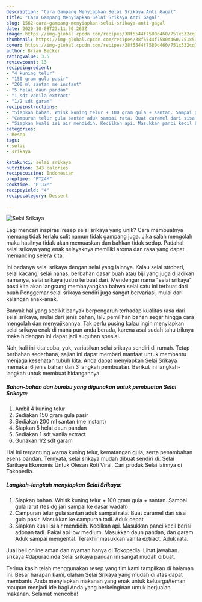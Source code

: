 ```yaml
---
description: "Cara Gampang Menyiapkan Selai Srikaya Anti Gagal"
title: "Cara Gampang Menyiapkan Selai Srikaya Anti Gagal"
slug: 1562-cara-gampang-menyiapkan-selai-srikaya-anti-gagal
date: 2020-10-08T23:11:50.263Z
image: https://img-global.cpcdn.com/recipes/38f5544f7580d460/751x532cq70/selai-srikaya-foto-resep-utama.jpg
thumbnail: https://img-global.cpcdn.com/recipes/38f5544f7580d460/751x532cq70/selai-srikaya-foto-resep-utama.jpg
cover: https://img-global.cpcdn.com/recipes/38f5544f7580d460/751x532cq70/selai-srikaya-foto-resep-utama.jpg
author: Brian Becker
ratingvalue: 3.5
reviewcount: 13
recipeingredient:
- "4 kuning telur"
- "150 gram gula pasir"
- "200 ml santan me instant"
- "5 helai daun pandan"
- "1 sdt vanila extract"
- "1/2 sdt garam"
recipeinstructions:
- "Siapkan bahan. Whisk kuning telur + 100 gram gula + santan. Sampai gula larut (tes dg jari sampai ke dasar wadah)"
- "Campuran telur gula santan aduk sampai rata. Buat caramel dari sisa gula pasir. Masukkan ke campuran tadi. Aduk cepat"
- "Siapkan kuali isi air mendidih. Kecilkan api. Masukkan panci kecil berisi adonan tadi. Pakai api low medium. Masukkan daun pandan, dan garam. Aduk sampai mengental. Terakhir masukkan vanila extract. Aduk rata."
categories:
- Resep
tags:
- selai
- srikaya

katakunci: selai srikaya 
nutrition: 243 calories
recipecuisine: Indonesian
preptime: "PT24M"
cooktime: "PT37M"
recipeyield: "4"
recipecategory: Dessert

---
```



![Selai Srikaya](https://img-global.cpcdn.com/recipes/38f5544f7580d460/751x532cq70/selai-srikaya-foto-resep-utama.jpg)

Lagi mencari inspirasi resep selai srikaya yang unik? Cara membuatnya memang tidak terlalu sulit namun tidak gampang juga. Jika salah mengolah maka hasilnya tidak akan memuaskan dan bahkan tidak sedap. Padahal selai srikaya yang enak selayaknya memiliki aroma dan rasa yang dapat memancing selera kita.

Ini bedanya selai srikaya dengan selai yang lainnya. Kalau selai stroberi, selai kacang, selai nanas, berbahan dasar buah atau biji yang juga dijadikan namanya, selai srikaya justru terbuat dari. Mendengar nama &#34;selai srikaya&#34; pasti kita akan langsung membayangkan bahwa selai satu ini terbuat dari buah Penggemar selai srikaya sendiri juga sangat bervariasi, mulai dari kalangan anak-anak.

Banyak hal yang sedikit banyak berpengaruh terhadap kualitas rasa dari selai srikaya, mulai dari jenis bahan, lalu pemilihan bahan segar hingga cara mengolah dan menyajikannya. Tak perlu pusing kalau ingin menyiapkan selai srikaya enak di mana pun anda berada, karena asal sudah tahu triknya maka hidangan ini dapat jadi suguhan spesial.


Nah, kali ini kita coba, yuk, variasikan selai srikaya sendiri di rumah. Tetap berbahan sederhana, sajian ini dapat memberi manfaat untuk membantu menjaga kesehatan tubuh kita. Anda dapat menyiapkan Selai Srikaya memakai 6 jenis bahan dan 3 langkah pembuatan. Berikut ini langkah-langkah untuk membuat hidangannya.

<!--inarticleads1-->

##### Bahan-bahan dan bumbu yang digunakan untuk pembuatan Selai Srikaya:

1. Ambil 4 kuning telur
1. Sediakan 150 gram gula pasir
1. Sediakan 200 ml santan (me instant)
1. Siapkan 5 helai daun pandan
1. Sediakan 1 sdt vanila extract
1. Gunakan 1/2 sdt garam


Hal ini tergantung warna kuning telur, kematangan gula, serta penambahan esens pandan. Ternyata, selai srikaya mudah dibuat sendiri di. Selai Sarikaya Ekonomis Untuk Olesan Roti Viral. Cari produk Selai lainnya di Tokopedia. 

<!--inarticleads2-->

##### Langkah-langkah menyiapkan Selai Srikaya:

1. Siapkan bahan. Whisk kuning telur + 100 gram gula + santan. Sampai gula larut (tes dg jari sampai ke dasar wadah)
1. Campuran telur gula santan aduk sampai rata. Buat caramel dari sisa gula pasir. Masukkan ke campuran tadi. Aduk cepat
1. Siapkan kuali isi air mendidih. Kecilkan api. Masukkan panci kecil berisi adonan tadi. Pakai api low medium. Masukkan daun pandan, dan garam. Aduk sampai mengental. Terakhir masukkan vanila extract. Aduk rata.


Jual beli online aman dan nyaman hanya di Tokopedia. Lihat jawaban. srikaya #dapuradinda Selai srikaya pandan ini sangat mudah dibuat. 

Terima kasih telah menggunakan resep yang tim kami tampilkan di halaman ini. Besar harapan kami, olahan Selai Srikaya yang mudah di atas dapat membantu Anda menyiapkan makanan yang enak untuk keluarga/teman maupun menjadi ide bagi Anda yang berkeinginan untuk berjualan makanan. Selamat mencoba!
